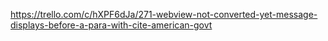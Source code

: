 https://trello.com/c/hXPF6dJa/271-webview-not-converted-yet-message-displays-before-a-para-with-cite-american-govt
